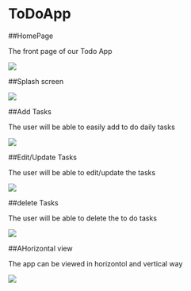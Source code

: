 # ToDoApp

##HomePage

The front page of our Todo App

<img src="screenshots/priority.png"/>

##Splash screen

<img src="screenshots/starting.gif"/>

##Add Tasks

The user will be able to easily add to do daily tasks 

<img src="screenshots/AddList.gif"/>

##Edit/Update Tasks

The user will be able to edit/update the tasks 

<img src="screenshots/editTask.gif"/>

##delete Tasks

The user will be able to delete the to do tasks

<img src="screenshots/deletetask.gif"/>

##AHorizontal view

The app can be viewed in horizontol and vertical way

<img src="screenshots/horizontal.gif"/>
